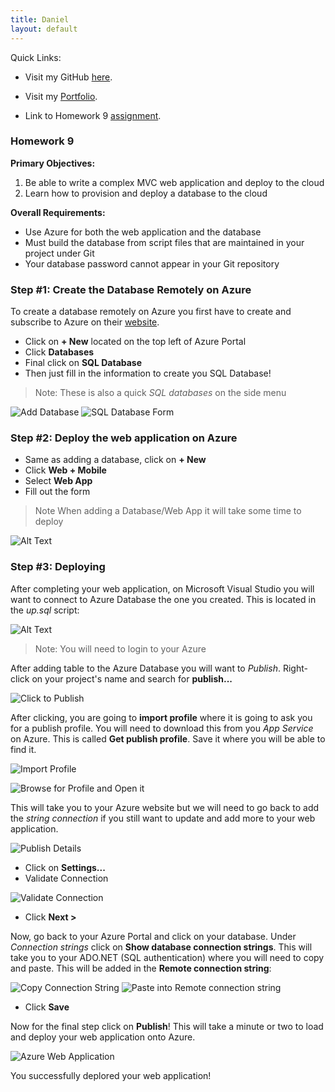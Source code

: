 ```yaml
---
title: Daniel
layout: default
---
```


Quick Links:

* Visit my GitHub [here](https://github.com/tapiad).

* Visit my [Portfolio](https://tapiad.github.io).

* Link to Homework 9 [assignment](http://www.wou.edu/~morses/classes/cs46x/assignments/HW9.html).


### Homework 9

**Primary Objectives:**
1. Be able to write a complex MVC web application and deploy to the cloud
2. Learn how to provision and deploy a database to the cloud



**Overall Requirements:**

* Use Azure for both the web application and the database
* Must build the database from script files that are maintained in your project under Git
* Your database password cannot appear in your Git repository

### Step #1: Create the Database Remotely on Azure

To create a database remotely on Azure you first have to create and subscribe to Azure on their [website](https://azure.microsoft.com/en-us/features/azure-portal).

* Click on **+ New** located on the top left of Azure Portal
* Click **Databases**
* Final click on **SQL Database**
* Then just fill in the information to create you SQL Database!

> Note: These is also a quick *SQL databases* on the side menu

![Add Database](Deploy-Images/Add-Database.PNG "Add Database")
![SQL Database Form](Deploy-Images/SQL-Database-Form.PNG "SQL Database Form")


### Step #2: Deploy the web application on Azure

* Same as adding a database, click on **+ New**
* Click **Web + Mobile**
* Select **Web App**
* Fill out the form

> Note When adding a Database/Web App it will take some time to deploy

![Alt Text](Deploy-Images/Web-App-Form.PNG "Web App Form") 

### Step #3: Deploying

After completing your web application, on Microsoft Visual Studio you will want to connect to Azure Database the one you created. This is located in the *up.sql* script:  

![Alt Text](Deploy-Images/Add-Tables-AzureDB.PNG "Adding Tables to Azure Database")

> Note: You will need to login to your Azure

After adding table to the Azure Database you will want to *Publish*. Right-click on your project's name and search for **publish...**

![Click to Publish](Deploy-Images/Publish.png "Click to Publish!")

After clicking, you are going to **import profile** where it is going to ask you for a publish profile. You will need to download this from you *App Service* on Azure. This is called **Get publish profile**. Save it where you will be able to find it. 

![Import Profile](Deploy-Images/Import-Profile.PNG "Import Profile")

![Browse for Profile and Open it](Deploy-Images/Get-Publish-Profile.PNG "Browse for Profile and Open it")

This will take you to your Azure website but we will need to go back to add the *string connection* if you still want to update and add more to your web application.

![Publish Details](Deploy-Images/Publish-Details.PNG "Publish Details")

* Click on **Settings...**
* Validate Connection

![Validate Connection](Deploy-Images/Validate-Connection.PNG "Validate Connection")

* Click **Next >**
 
 Now, go back to your Azure Portal and click on your database. Under *Connection strings* click on **Show database connection strings**. This will take you to your ADO.NET (SQL authentication) where you will need to copy and paste. This will be added in the **Remote connection string**:

 ![Copy Connection String](Deploy-Images/Connection-String.PNG "Copy Connection String")
 ![Paste into Remote connection string](Deploy-Images/Remote-Connection-String.PNG "Paste into Remote connection string")

 * Click **Save**
 
 Now for the final step click on **Publish**! This will take a minute or two to load and deploy your web application onto Azure.

 ![Azure Web Application](Deploy-Images/Azure-WebSite.PNG "Azure Web Application")

 You successfully deplored your web application!

















